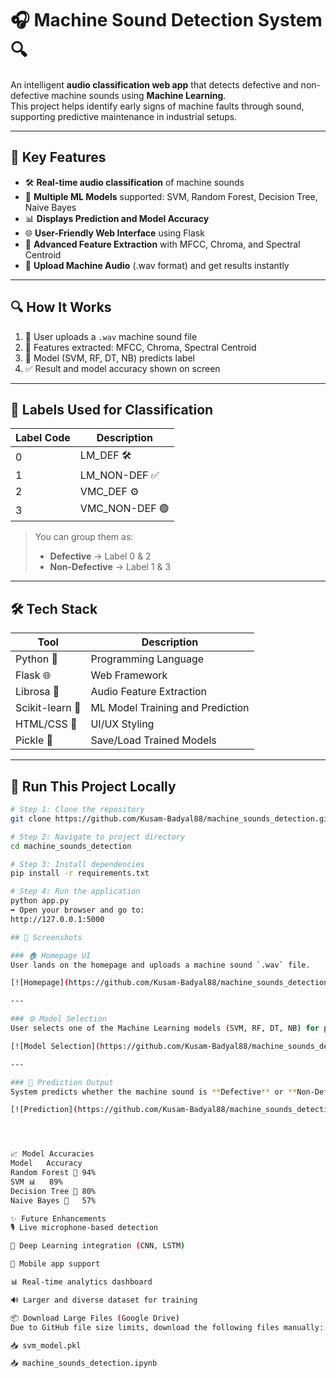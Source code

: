 # 🎧 Machine Sound Detection System 🔍

An intelligent **audio classification web app** that detects defective and non-defective machine sounds using **Machine Learning**.  
This project helps identify early signs of machine faults through sound, supporting predictive maintenance in industrial setups.

---

## 🌟 Key Features

- 🛠️ **Real-time audio classification** of machine sounds  
- 🤖 **Multiple ML Models** supported: SVM, Random Forest, Decision Tree, Naive Bayes  
- 📊 **Displays Prediction and Model Accuracy**  
- 🌐 **User-Friendly Web Interface** using Flask  
- 🎵 **Advanced Feature Extraction** with MFCC, Chroma, and Spectral Centroid  
- 📁 **Upload Machine Audio** (.wav format) and get results instantly  

---

## 🔍 How It Works

1. 🎵 User uploads a `.wav` machine sound file  
2. 🧪 Features extracted: MFCC, Chroma, Spectral Centroid  
3. 🤖 Model (SVM, RF, DT, NB) predicts label  
4. ✅ Result and model accuracy shown on screen  

---

## 📂 Labels Used for Classification

| Label Code | Description         |
|------------|---------------------|
| 0          | LM_DEF 🛠️           |
| 1          | LM_NON-DEF ✅        |
| 2          | VMC_DEF ⚙️          |
| 3          | VMC_NON-DEF 🟢       |

> You can group them as:  
> - **Defective** → Label 0 & 2  
> - **Non-Defective** → Label 1 & 3  

---

## 🛠️ Tech Stack

| Tool            | Description                      |
|------------------|----------------------------------|
| Python 🐍         | Programming Language              |
| Flask 🌐          | Web Framework                    |
| Librosa 🎵        | Audio Feature Extraction         |
| Scikit-learn 🤖   | ML Model Training and Prediction |
| HTML/CSS 🎨       | UI/UX Styling                    |
| Pickle 🧃         | Save/Load Trained Models         |

---

## 🚀 Run This Project Locally

```bash
# Step 1: Clone the repository
git clone https://github.com/Kusam-Badyal88/machine_sounds_detection.git

# Step 2: Navigate to project directory
cd machine_sounds_detection

# Step 3: Install dependencies
pip install -r requirements.txt

# Step 4: Run the application
python app.py
➡️ Open your browser and go to:
http://127.0.0.1:5000

## 📸 Screenshots

### 🏠 Homepage UI  
User lands on the homepage and uploads a machine sound `.wav` file.

[![Homepage](https://github.com/Kusam-Badyal88/machine_sounds_detection/blob/master/static/screenshots/homepage.png?raw=true)](https://github.com/Kusam-Badyal88/machine_sounds_detection/blob/master/static/screenshots/homepage.png?raw=true)

---

### ⚙️ Model Selection  
User selects one of the Machine Learning models (SVM, RF, DT, NB) for prediction.

[![Model Selection](https://github.com/Kusam-Badyal88/machine_sounds_detection/blob/master/static/screenshots/model_selection.png?raw=true)](https://github.com/Kusam-Badyal88/machine_sounds_detection/blob/master/static/screenshots/model_selection.png?raw=true)

---

### 🎯 Prediction Output  
System predicts whether the machine sound is **Defective** or **Non-Defective** and shows model accuracy.

[![Prediction](https://github.com/Kusam-Badyal88/machine_sounds_detection/blob/master/static/screenshots/prediction.png?raw=true)](https://github.com/Kusam-Badyal88/machine_sounds_detection/blob/master/static/screenshots/prediction.png?raw=true)




📈 Model Accuracies
Model	Accuracy
Random Forest 🌲	94%
SVM 📊	89%
Decision Tree 🌴	80%
Naive Bayes 🧠	57%

✨ Future Enhancements
🎙️ Live microphone-based detection

🤖 Deep Learning integration (CNN, LSTM)

📱 Mobile app support

📊 Real-time analytics dashboard

🔊 Larger and diverse dataset for training

📦 Download Large Files (Google Drive)
Due to GitHub file size limits, download the following files manually:

📥 svm_model.pkl

📥 machine_sounds_detection.ipynb


